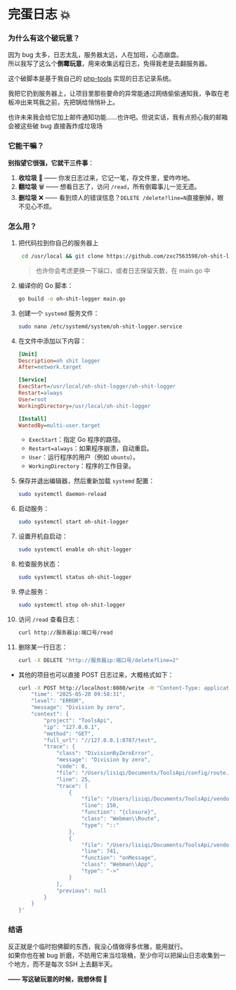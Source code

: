 # 完蛋日志 💥

### **为什么有这个破玩意？**

因为 bug 太多，日志太乱，服务器太远，人在加班，心态崩盘。  
所以我写了这么个**倒霉玩意**，用来收集远程日志，免得我老是去翻服务器。

这个破脚本是基于我自己的 [php-tools](https://github.com/zxc7563598/php-tools) 实现的日志记录系统。

我把它扔到服务器上，让项目里那些要命的异常能通过网络偷偷通知我，争取在老板冲出来骂我之前，先把锅给悄悄补上。

也许未来我会给它加上邮件通知功能……也许吧。但说实话，我有点担心我的邮箱会被这些破 bug 直接轰炸成垃圾场

### **它能干嘛？**

**别指望它很强，它就干三件事**：

1. **收垃圾** 🚮 —— 你发日志过来，它记一笔，存文件里，爱咋咋地。
2. **翻垃圾** 🗑 —— 想看日志了，访问 `/read`​，所有倒霉事儿一览无遗。
3. **删垃圾** ❌ —— 看到烦人的错误信息？`DELETE /delete?line=N`​ 直接删掉，眼不见心不烦。

### **怎么用？**

1. 把代码拉到你自己的服务器上

   ```bash
    cd /usr/local && git clone https://github.com/zxc7563598/oh-shit-logger.git
   ```

   > 也许你会考虑更换一下端口，或者日志保留天数，在 main.go 中

2. 编译你的 Go 脚本：

   ```bash
   go build -o oh-shit-logger main.go
   ```

3. 创建一个 `systemd` 服务文件：

   ```bash
   sudo nano /etc/systemd/system/oh-shit-logger.service
   ```

4. 在文件中添加以下内容：

   ```ini
   [Unit]
   Description=oh shit logger
   After=network.target

   [Service]
   ExecStart=/usr/local/oh-shit-logger/oh-shit-logger
   Restart=always
   User=root
   WorkingDirectory=/usr/local/oh-shit-logger

   [Install]
   WantedBy=multi-user.target
   ```

   - `ExecStart`：指定 Go 程序的路径。
   - `Restart=always`：如果程序崩溃，自动重启。
   - `User`：运行程序的用户（例如 `ubuntu`）。
   - `WorkingDirectory`：程序的工作目录。

5. 保存并退出编辑器，然后重新加载 `systemd` 配置：

   ```bash
   sudo systemctl daemon-reload
   ```

6. 启动服务：

   ```bash
   sudo systemctl start oh-shit-logger
   ```

7. 设置开机自启动：

   ```bash
   sudo systemctl enable oh-shit-logger
   ```

8. 检查服务状态：

   ```bash
   sudo systemctl status oh-shit-logger
   ```

9. 停止服务：

   ```bash
   sudo systemctl stop oh-shit-logger
   ```

10. 访问 `/read`​ 查看日志：

    ```bash
    curl http://服务器ip:端口号/read
    ```

11. 删除某一行日志：

    ```bash
    curl -X DELETE "http://服务器ip:端口号/delete?line=2"
    ```

- 其他的项目也可以直接 POST 日志过来，大概格式如下：

  ```bash
  curl -X POST http://localhost:8080/write -H "Content-Type: application/json" -d '{
      "time": "2025-05-20 09:58:31",
      "level": "ERROR",
      "message": "Division by zero",
      "context": {
          "project": "ToolsApi",
          "ip": "127.0.0.1",
          "method": "GET",
          "full_url": "//127.0.0.1:8787/test",
          "trace": {
              "class": "DivisionByZeroError",
              "message": "Division by zero",
              "code": 0,
              "file": "/Users/lisiqi/Documents/ToolsApi/config/route.php",
              "line": 25,
              "trace": [
                  {
                      "file": "/Users/lisiqi/Documents/ToolsApi/vendor/workerman/webman-framework/src/App.php",
                      "line": 150,
                      "function": "{closure}",
                      "class": "Webman\\Route",
                      "type": "::"
                  },
                  {
                      "file": "/Users/lisiqi/Documents/ToolsApi/vendor/workerman/workerman/src/Connection/TcpConnection.php",
                      "line": 741,
                      "function": "onMessage",
                      "class": "Webman\\App",
                      "type": "->"
                  }
              ],
              "previous": null
          }
      }
  }'
  ```

### **结语**

反正就是个临时抱佛脚的东西，我没心情做得多优雅，能用就行。  
如果你也在被 bug 折磨，不妨用它来当垃圾桶，至少你可以把屎山日志收集到一个地方，而不是每次 SSH 上去翻半天。

**—— 写这破玩意的时候，我想休假 🫠**
